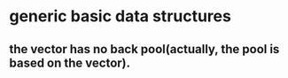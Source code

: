 # generic basic data structures

## the vector has no back pool(actually, the pool is based on the vector).
